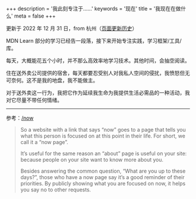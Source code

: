 +++
description = '我此刻专注于……'
keywords = '现在'
title = '我现在在做什么'
meta = false
+++

更新于 2022 年 12 月 31 日，from 杭州（[页面更新历史](https://github.com/tianheg/blog/commits/main/content/now.md)）

MDN Learn 部分的学习已经告一段落，接下来开始专注实践，学习框架/工具/库。

每天，大概能花五个小时，并不那么高效率地学习技术。其他时间，会抽空阅读。

住在送外卖公司提供的宿舍，每天都要忍受别人对我私人空间的侵扰，我愤怒但无可奈何。这不是我的地盘，我不能做主。

对于送外卖这一行为，我把它作为延续我生命为我提供生活必需品的一种活动，我对它尽量不带任何情绪。

---

参考：[/now](https://nownownow.com/about)

> So a website with a link that says “now” goes to a page that tells you what this person is focused on at this point in their life. For short, we call it a “now page”.
>
> It’s useful for the same reason an “about” page is useful on your site: because people on your site want to know more about you.
>
> Besides answering the common question, “What are you up to these days?”, those who have a now page say it’s a good reminder of their priorities. By publicly showing what you are focused on now, it helps you say no to other requests.
